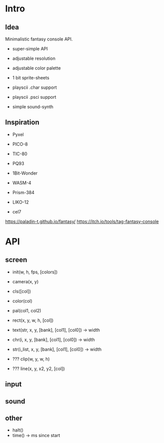 # Intro

## Idea

Minimalistic fantasy console API.

- super-simple API
- adjustable resolution
- adjustable color palette
- 1 bit sprite-sheets
- playscii .char support

- playscii .psci support
- simple sound-synth

## Inspiration

- Pyxel
- PICO-8
- TIC-80
- PQ93

- 1Bit-Wonder
- WASM-4
- Prism-384
- LIKO-12
- cel7

https://paladin-t.github.io/fantasy/
https://itch.io/tools/tag-fantasy-console

# API

## screen

- init(w, h, fps, [colors])
- camera(x, y)
- cls([col])
- color(col)
- pal(col1, col2)
- rect(x, y, w, h, [col])

- text(str, x, y, [bank], [col1], [col0]) -> width
- chr(i, x, y, [bank], [col1], [col0]) -> width
- str(i_list, x, y, [bank], [col1], [col0]) -> width

- ??? clip(w, y, w, h)
- ??? line(x, y, x2, y2, [col])

## input


## sound

## other

- halt()
- time() -> ms since start
